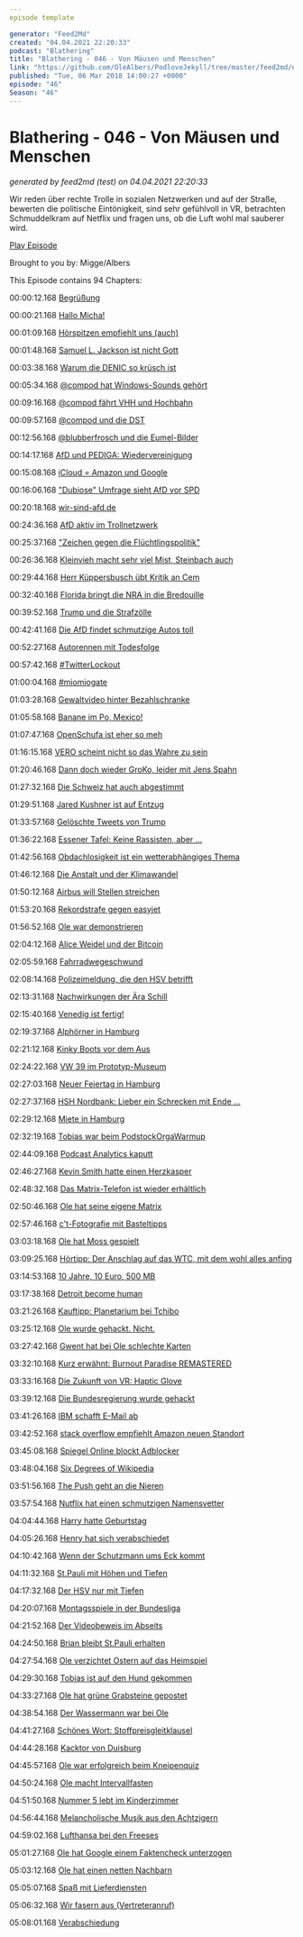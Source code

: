 ```yaml
---
episode template

generator: "Feed2Md"
created: "04.04.2021 22:20:33"
podcast: "Blathering"
title: "Blathering - 046 - Von Mäusen und Menschen"
link: "https://github.com/OleAlbers/PodloveJekyll/tree/master/feed2md/example/export/seasons/3/2018/3/Blathering___046___Von_Mäusen_und_Menschen.md"
published: "Tue, 06 Mar 2018 14:00:27 +0000"
episode: "46"
Season: "46"
---
```


# Blathering - 046 - Von Mäusen und Menschen
_generated by feed2md (test) on 04.04.2021 22:20:33_

Wir reden über rechte Trolle in sozialen Netzwerken und auf der Straße, bewerten die politische Eintönigkeit, sind sehr gefühlvoll in VR, betrachten Schmuddelkram auf Netflix und fragen uns, ob die Luft wohl mal sauberer wird.

[Play Episode](https://www.blathering.de/podlove/file/425/s/feed/c/mp3/blathering_046.mp3)

Brought to you by: Migge/Albers

This Episode contains 94 Chapters:


00:00:12.168 [Begrüßung]()

00:00:21.168 [Hallo Micha!](https://twitter.com/MakingTracks)

00:01:09.168 [Hörspitzen empfiehlt uns (auch)](https://www.hoerspitzen.de/2018/01/27/hsp095-maennergrippe/)

00:01:48.168 [Samuel L. Jackson ist nicht Gott](https://www.cbssports.com/golf/news/the-donald-trump-samuel-l-jackson-golf-feud-is-spectacular/)

00:03:38.168 [Warum die DENIC so krüsch ist](http://domain-recht.de/domain-registrierung/denic/dsgvo-denic-modifiziert-die-whois-abfrage-66239.html)

00:05:34.168 [@compod hat Windows-Sounds gehört](https://www.vb-audio.com/Voicemeeter/index.htm)

00:09:16.168 [@compod fährt VHH und Hochbahn](https://vhhbus.de/startseite/)

00:09:57.168 [@compod und die DST](https://de.wikipedia.org/wiki/Sommerzeit#Gemeinsame_europ%C3%A4ische_Sommerzeit)

00:12:56.168 [@blubberfrosch und die Eumel-Bilder](https://twitter.com/blubberfrosch)

00:14:17.168 [AfD und PEDIGA: Wiedervereinigung](http://www.zeit.de/politik/deutschland/2018-03/alternative-fuer-deutschland-pegida-kooperationsverbot-gekippt)

00:15:08.168 [iCloud = Amazon und Google](https://www.golem.de/news/cloud-computing-aws-und-google-hosten-die-icloud-bestaetigt-apple-1802-133003.html)

00:16:06.168 ["Dubiose" Umfrage sieht AfD vor SPD](https://www.wahlrecht.de/umfragen/)

00:20:18.168 [wir-sind-afd.de](https://wir-sind-afd.de/)

00:24:36.168 [AfD aktiv im Trollnetzwerk](https://faktenfinder.tagesschau.de/inland/manipulation-wahlkampf-103.html)

00:25:37.168 ["Zeichen gegen die Flüchtlingspolitik"](https://www.presseportal.de/blaulicht/pm/110971/3871220)

00:26:36.168 [Kleinvieh macht sehr viel Mist, Steinbach auch](http://faktenfinder.tagesschau.de/inland/hasskommentare-analyse-101.html)

00:29:44.168 [Herr Küppersbusch übt Kritik an Cem](https://www.taz.de/Die-Woche/!5484529/)

00:32:40.168 [Florida bringt die NRA in die Bredouille](https://www.theatlantic.com/amp/article/553937/)

00:39:52.168 [Trump und die Strafzölle](http://www.faz.net/aktuell/wirtschaft/eu-bereitet-vergeltung-fuer-us-strafzoelle-vor-15476153.html)

00:42:41.168 [Die AfD findet schmutzige Autos toll](https://www.tagesspiegel.de/politik/urteil-des-bundesverwaltungsgerichts-staedte-koennen-fahrverbote-fuer-dieselautos-verhaengen/21007378.html)

00:52:27.168 [Autorennen mit Todesfolge](http://www.sueddeutsche.de/panorama/illegales-autorennen-bgh-hebt-mordurteil-gegen-raser-auf-1.3849834)

00:57:42.168 [#TwitterLockout](https://www.heise.de/newsticker/meldung/Social-Bots-Twitter-sperrt-mehrere-Tausend-verdaechtige-Accounts-Trump-Anhaenger-veraergert-3975758.html)

01:00:04.168 [#miomiogate](https://twitter.com/mathieuvonrohr/status/967367542003195904)

01:03:28.168 [Gewaltvideo hinter Bezahlschranke](http://www.bildblog.de/96900/ausserdem-dazu-das-video-der-schrecklichen-tat/)

01:05:58.168 [Banane im Po, Mexico!](https://twitter.com/stammtischphilo/status/967150645391380482)

01:07:47.168 [OpenSchufa ist eher so meh](https://www.heise.de/tp/features/OpenSchufa-will-Bonitaetsauskunft-Algorithmus-herausfinden-3975166.html)

01:16:15.168 [VERO scheint nicht so das Wahre zu sein](https://t3n.de/news/vero-steckt-hype-app-964913/)

01:20:46.168 [Dann doch wieder GroKo, leider mit Jens Spahn](https://www.youtube.com/watch?v=Q9LhqE6IQFw)

01:27:32.168 [Die Schweiz hat auch abgestimmt](https://www.nzz.ch/schweiz/no-billag-initative-alle-ergebnisse-im-liveblog-ld.1358585)

01:29:51.168 [Jared Kushner ist auf Entzug](https://de.wikipedia.org/wiki/Jared_Kushner)

01:33:57.168 [Gelöschte Tweets von Trump](http://www.ttweets.com/Trump_Tweets/prod/TrumpTweets.php?feature_tweet=32307)

01:36:22.168 [Essener Tafel: Keine Rassisten, aber …](http://wochendaemmerung.de/133-china-ist-komisch-und-der-typ-von-der-essener-tafel-ein-rassist-%c2%af_%e3%83%84_-%c2%af/)

01:42:56.168 [Obdachlosigkeit ist ein wetterabhängiges Thema](http://www.zeit.de/gesellschaft/zeitgeschehen/2018-03/finnland-soziale-gerechtigkeit-grundwohnen-juha-kaakinen-interview)

01:46:12.168 [Die Anstalt und der Klimawandel](https://www.klimafakten.de/meldung/kosmos-komik-die-anstalt-bringt-die-erderhitzung-auf-die-kabarett-buehne)

01:50:12.168 [Airbus will Stellen streichen](http://www.faz.net/aktuell/wirtschaft/unternehmen/airbus-will-angeblich-3600-stellen-streichen-oder-verlegen-15476273.html)

01:53:20.168 [Rekordstrafe gegen easyjet](https://www.ndr.de/nachrichten/hamburg/Saftige-Strafe-fuer-Spaetstarter-am-Flughafen,flughafen1444.html)

01:56:52.168 [Ole war demonstrieren](https://exif-recherche.org/?p=2408)

02:04:12.168 [Alice Weidel und der Bitcoin](https://t3n.de/news/alice-weidel-bitcoin-rechte-954421/)

02:05:59.168 [Fahrradwegeschwund](https://hamburgize.blogspot.de/2018/02/hamburg-weniger-radwege-in-der.html)

02:08:14.168 [Polizeimeldung, die den HSV betrifft](https://www.presseportal.de/blaulicht/pm/6337/3874066)

02:13:31.168 [Nachwirkungen der Ära Schill](http://www.taz.de/!5487396/)

02:15:40.168 [Venedig ist fertig!](https://www.miniatur-wunderland.de/)

02:19:37.168 [Alphörner in Hamburg](https://www.youtube.com/watch?v=lfuph2NtVY0)

02:21:12.168 [Kinky Boots vor dem Aus](https://www.stage-entertainment.de/musicals-shows/kinky-boots-hamburg.html)

02:24:22.168 [VW 39 im Prototyp-Museum](http://www.kloenschnack.de/hamburg-umland/vw-39-ur-kaefer-im-automuseum-prototyp/)

02:27:03.168 [Neuer Feiertag in Hamburg](https://www.ndr.de/nachrichten/hamburg/Hamburg-hat-einen-neuen-Feiertag,feiertag232.html)

02:27:37.168 [HSH Nordbank: Lieber ein Schrecken mit Ende …](https://www.heise.de/tp/features/Die-HSH-und-der-Hedgefonds-Cerberus-3984869.html?seite=all)

02:29:12.168 [Miete in Hamburg](https://www.abendblatt.de/hamburg/article213596139/Fast-jeder-zweite-Hamburger-zahlt-Haelfte-des-Einkommens-fuer-Miete.html)

02:32:19.168 [Tobias war beim PodstockOrgaWarmup](https://podcast.podstock.de/2018/03/03/podstock-2018-ps010-orga-warm-up/)

02:44:09.168 [Podcast Analytics kaputt](https://plus.google.com/+OleAlbers/posts/cwxY7PYLQtP)

02:46:27.168 [Kevin Smith hatte einen Herzkasper](https://twitter.com/ThatKevinSmith/status/968038297200091136)

02:48:32.168 [Das Matrix-Telefon ist wieder erhältlich](https://www.theguardian.com/technology/2018/feb/26/nokia-brings-8110-matrix-banana-phone)

02:50:46.168 [Ole hat seine eigene Matrix](https://twitter.com/stammtischphilo/status/967151911756554241)

02:57:46.168 [c't-Fotografie mit Basteltipps](https://www.heise.de/foto/meldung/c-t-Fotografie-Kamerazubehoer-Marke-Eigenbau-3973450.html)

03:03:18.168 [Ole hat Moss gespielt](https://www.playstation.com/de-de/games/moss-ps4/)

03:09:25.168 [Hörtipp: Der Anschlag auf das WTC, mit dem wohl alles anfing](https://www.deutschlandfunknova.de/beitrag/erster-anschlag-auf-world-trade-center)

03:14:53.168 [10 Jahre, 10 Euro, 500 MB](https://www.golem.de/news/deutsche-telekom-tarif-fuer-iot-einsteiger-betraegt-10-euro-fuer-10-jahre-1802-133056.html)

03:17:38.168 [Detroit become human](https://www.playstation.com/de-de/games/detroit-ps4/)

03:21:26.168 [Kauftipp: Planetarium bei Tchibo](https://www.tchibo.de/planetarium-p400113447.html)

03:25:12.168 [Ole wurde gehackt. Nicht.](https://haveibeenpwned.com/)

03:27:42.168 [Gwent hat bei Ole schlechte Karten](https://www.youtube.com/watch?v=sKqy04OmOGo)

03:32:10.168 [Kurz erwähnt: Burnout Paradise REMASTERED](https://www.ea.com/de-de/games/burnout/burnout-paradise-remastered)

03:33:16.168 [Die Zukunft von VR: Haptic Glove](https://www.youtube.com/watch?v=OK2y4Z5IkZ0)

03:39:12.168 [Die Bundesregierung wurde gehackt](https://www.tagesschau.de/inland/hackerangriff-regierungsnetz-101.html)

03:41:26.168 [IBM schafft E-Mail ab](https://www.golem.de/news/kollaborationssoftware-ibm-ersetzt-e-mails-durch-slack-1802-132990.html)

03:42:52.168 [stack overflow empfiehlt Amazon neuen Standort](https://stackoverflow.blog/2018/02/28/evaluating-options-amazons-hq2-using-stack-overflow-data/)

03:45:08.168 [Spiegel Online blockt Adblocker](https://www.snip2code.com/Snippet/1311784/Dieser-Code-kann-als-Bookmarklet-gespeic)

03:48:04.168 [Six Degrees of Wikipedia](https://www.sixdegreesofwikipedia.com/)

03:51:56.168 [The Push geht an die Nieren](https://www.netflix.com/de/title/80220000)

03:57:54.168 [Nutflix hat einen schmutzigen Namensvetter](http://www.nutflix.de/)

04:04:44.168 [Harry hatte Geburtstag](https://de.wikipedia.org/wiki/Harry_Belafonte)

04:05:26.168 [Henry hat sich verabschiedet](https://www.fernsehserien.de/m-a-s-h/folgen/3x24-die-letzte-party-henry-82311)

04:10:42.168 [Wenn der Schutzmann ums Eck kommt](https://twitter.com/stammtischphilo/status/966429772246142976)

04:11:32.168 [St.Pauli mit Höhen und Tiefen](https://www.stefangroenveld.de/2018/welcome-to-the-storchenbraterei/)

04:17:32.168 [Der HSV nur mit Tiefen](http://www.faz.net/aktuell/sport/fussball/bundesliga/hsv-nach-0-0-gegen-mainz-05-vor-bundesliga-abstieg-15477587.html)

04:20:07.168 [Montagsspiele in der Bundesliga](https://www.welt.de/newsticker/news1/article154257518/DFL-bestaetigt-fuenf-Bundesliga-Montagsspiele-ab-2017.html)

04:21:52.168 [Der Videobeweis im Abseits](http://www.sportbuzzer.de/artikel/kurioser-videobeweis-in-hamburg-assistent-sieht-klares-abseits-nicht/)

04:24:50.168 [Brian bleibt St.Pauli erhalten](https://www.fcstpauli.com/news/fc-st-pauli-bindet-ersin-zehir-und-zieht-option-bei-brian-koglin/)

04:27:54.168 [Ole verzichtet Ostern auf das Heimspiel](https://twitter.com/fcstpauli/status/969516592857079808)

04:29:30.168 [Tobias ist auf den Hund gekommen](https://twitter.com/tmigge/status/968028582252568576)

04:33:27.168 [Ole hat grüne Grabsteine gepostet](https://plus.google.com/+OleAlbers/posts/dbMBgj7Uuhq)

04:38:54.168 [Der Wassermann war bei Ole](https://www.hamburgwasser.de/privatkunden/startseite/)

04:41:27.168 [Schönes Wort: Stoffpreisgleitklausel](https://de.wikipedia.org/wiki/Preisgleitklausel)

04:44:28.168 [Kacktor von Duisburg](https://www.facebook.com/FOXSportsnl/videos/vb.107237399337695/1722503051144447/?type=2&theater)

04:45:57.168 [Ole war erfolgreich beim Kneipenquiz](http://www.dreiundsiebzig.de/galopper-des-jahres/#galopperdesjahres)

04:50:24.168 [Ole macht Intervallfasten](https://de.wikipedia.org/wiki/Intermittierendes_Fasten)

04:51:50.168 [Nummer 5 lebt im Kinderzimmer](https://de.wikipedia.org/wiki/Nummer_5_lebt!)

04:56:44.168 [Melancholische Musik aus den Achtzigern](https://de.wikipedia.org/wiki/Donnie_Darko)

04:59:02.168 [Lufthansa bei den Freeses](https://www.ndr.de/ndr2/wir_sind_die_freeses/Logotreue,audio381194.html)

05:01:27.168 [Ole hat Google einem Faktencheck unterzogen](https://de.wikipedia.org/wiki/May_Ayim)

05:03:12.168 [Ole hat einen netten Nachbarn](https://twitter.com/stammtischphilo/status/968455820416602113)

05:05:07.168 [Spaß mit Lieferdiensten](https://www.amazon.de/b?node=6723195031)

05:06:32.168 [Wir fasern aus (Vertreteranruf)]()

05:08:01.168 [Verabschiedung]()



